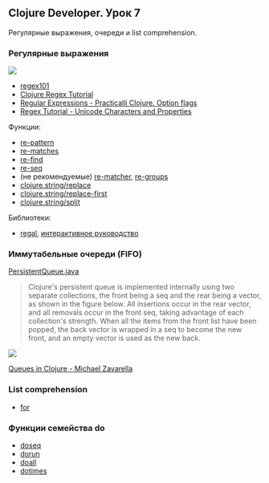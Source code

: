 ## Clojure Developer. Урок 7

Регулярные выражения, очереди и list comprehension.

### Регулярные выражения

![](https://imgs.xkcd.com/comics/perl_problems.png)

* [regex101](https://regex101.com)
* [Clojure Regex Tutorial](https://ericnormand.me/mini-guide/clojure-regex)
* [Regular Expressions - Practicalli Clojure. Option flags](https://practical.li/clojure/reference/standard-library/regular-expressions/#option-flags)
* [Regex Tutorial - Unicode Characters and Properties](https://regular-expressions.info/unicode.html)

Функции:
* [re-pattern](https://clojuredocs.org/clojure.core/re-pattern)
* [re-matches](https://clojuredocs.org/clojure.core/re-matches)
* [re-find](https://clojuredocs.org/clojure.core/re-find)
* [re-seq](https://clojuredocs.org/clojure.core/re-seq)
* (не рекомендуемые) [re-matcher](https://clojuredocs.org/clojure.core/re-matcher), [re-groups](https://clojuredocs.org/clojure.core/re-groups)
* [clojure.string/replace](https://clojuredocs.org/clojure.string/replace)
* [clojure.string/replace-first](https://clojuredocs.org/clojure.string/replace-first)
* [clojure.string/split](https://clojuredocs.org/clojure.string/split)

Библиотеки:
* [regal](https://github.com/lambdaisland/regal), [интерактивное руководство](https://lambdaisland.github.io/land-of-regal)

### Иммутабельные очереди (FIFO)

[PersistentQueue.java](https://github.com/clojure/clojure/blob/master/src/jvm/clojure/lang/PersistentQueue.java)

> Clojure's persistent queue is implemented internally using two separate collections, the front being a seq and the rear being a vector, as shown in the figure below. All insertions occur in the rear vector, and all removals occur in the front seq, taking advantage of each collection's strength. When all the items from the front list have been popped, the back vector is wrapped in a seq to become the new front, and an empty vector is used as the new back.

![](https://drek4537l1klr.cloudfront.net/fogus2/Figures/05fig05.jpg)

[Queues in Clojure - Michael Zavarella](https://admay.github.io/queues-in-clojure)

### List comprehension

* [for](https://clojuredocs.org/clojure.core/for)

### Функции семейства do

* [doseq](https://clojuredocs.org/clojure.core/doseq)
* [dorun](https://clojuredocs.org/clojure.core/dorun)
* [doall](https://clojuredocs.org/clojure.core/doall)
* [dotimes](https://clojuredocs.org/clojure.core/dotimes)
